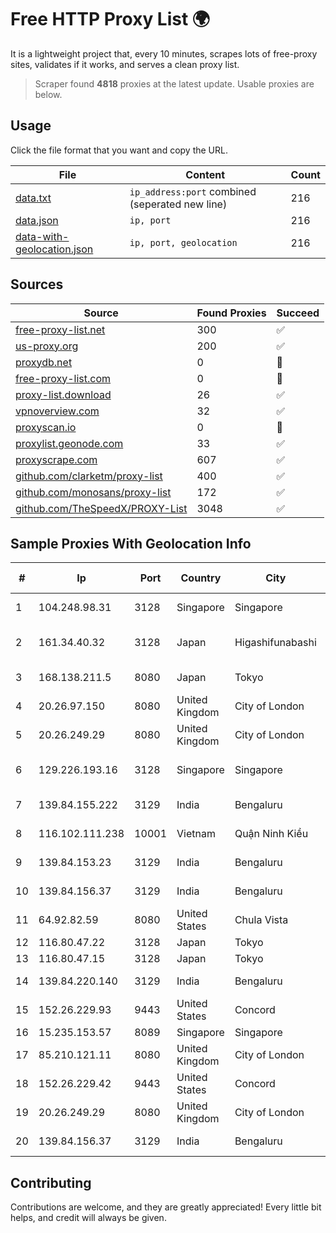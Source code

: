 
# Free HTTP Proxy List 🌍

It is a lightweight project that, every 10 minutes, scrapes lots of free-proxy sites, validates if it works, and serves a clean proxy list.


> Scraper found **4818** proxies at the latest update. Usable proxies are below.

## Usage

Click the file format that you want and copy the URL.


|File|Content|Count|
|----|-------|-----|
|[data.txt](https://raw.githubusercontent.com/themiralay/Proxy-List-World/master/data.txt)|`ip_address:port` combined (seperated new line)|216|
|[data.json](https://raw.githubusercontent.com/themiralay/Proxy-List-World/master/data.json)|`ip, port`|216|
|[data-with-geolocation.json](https://raw.githubusercontent.com/themiralay/Proxy-List-World/master/data-with-geolocation.json)|`ip, port, geolocation`|216|

## Sources

|Source|Found Proxies|Succeed|
|------|-------------|-------|
|[free-proxy-list.net](https://free-proxy-list.net)|300|✅|
|[us-proxy.org](https://www.us-proxy.org)|200|✅|
|[proxydb.net](http://proxydb.net)|0|🚫|
|[free-proxy-list.com](https://free-proxy-list.com/?page=&port=&type%5B%5D=http&type%5B%5D=https&up_time=0&search=Search)|0|🚫|
|[proxy-list.download](https://www.proxy-list.download/HTTP)|26|✅|
|[vpnoverview.com](https://vpnoverview.com/privacy/anonymous-browsing/free-proxy-servers)|32|✅|
|[proxyscan.io](https://www.proxyscan.io)|0|🚫|
|[proxylist.geonode.com](https://proxylist.geonode.com/api/proxy-list?limit=300&page=1&sort_by=lastChecked&sort_type=desc&protocols=http,https)|33|✅|
|[proxyscrape.com](https://api.proxyscrape.com/v2/?request=displayproxies&protocol=http&timeout=10000&country=all&ssl=all&anonymity=all)|607|✅|
|[github.com/clarketm/proxy-list](https://raw.githubusercontent.com/clarketm/proxy-list/master/proxy-list-raw.txt)|400|✅|
|[github.com/monosans/proxy-list](https://raw.githubusercontent.com/monosans/proxy-list/main/proxies/http.txt)|172|✅|
|[github.com/TheSpeedX/PROXY-List](https://raw.githubusercontent.com/TheSpeedX/PROXY-List/master/http.txt)|3048|✅|


## Sample Proxies With Geolocation Info

|#|Ip|Port|Country|City|Internet Service Provider|
|-|--|----|-------|----|-------------------------|
|1|104.248.98.31|3128|Singapore|Singapore|DigitalOcean, LLC|
|2|161.34.40.32|3128|Japan|Higashifunabashi|NTT PC Communications, Inc.|
|3|168.138.211.5|8080|Japan|Tokyo|Oracle Corporation|
|4|20.26.97.150|8080|United Kingdom|City of London|Microsoft Corporation|
|5|20.26.249.29|8080|United Kingdom|City of London|Microsoft Corporation|
|6|129.226.193.16|3128|Singapore|Singapore|Tencent Cloud Computing (Beijing) Co|
|7|139.84.155.222|3129|India|Bengaluru|The Constant Company, LLC|
|8|116.102.111.238|10001|Vietnam|Quận Ninh Kiều|Viettel Corporation|
|9|139.84.153.23|3129|India|Bengaluru|The Constant Company, LLC|
|10|139.84.156.37|3129|India|Bengaluru|The Constant Company, LLC|
|11|64.92.82.59|8080|United States|Chula Vista|Momentum Telecom, Inc.|
|12|116.80.47.22|3128|Japan|Tokyo|InfoSphere|
|13|116.80.47.15|3128|Japan|Tokyo|InfoSphere|
|14|139.84.220.140|3129|India|Bengaluru|The Constant Company, LLC|
|15|152.26.229.93|9443|United States|Concord|MCNC|
|16|15.235.153.57|8089|Singapore|Singapore|OVH Hosting|
|17|85.210.121.11|8080|United Kingdom|City of London|Microsoft Corporation|
|18|152.26.229.42|9443|United States|Concord|MCNC|
|19|20.26.249.29|8080|United Kingdom|City of London|Microsoft Corporation|
|20|139.84.156.37|3129|India|Bengaluru|The Constant Company, LLC|



## Contributing

Contributions are welcome, and they are greatly appreciated! Every
little bit helps, and credit will always be given.

